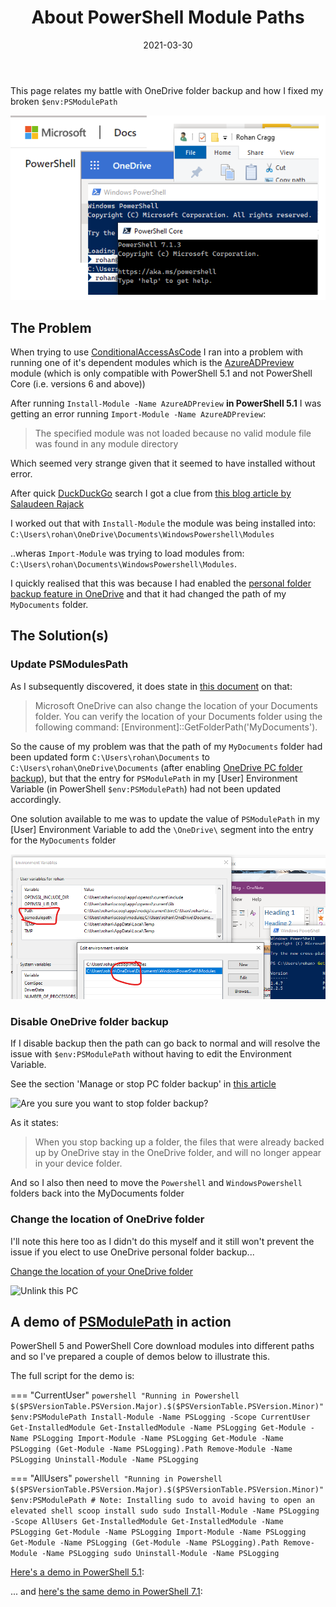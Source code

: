 ﻿---
title: About PowerShell Module Paths
description: My battle with PowerShell Modules and OneDrive folder backup
hero: My battle with PowerShell Modules and OneDrive folder backup
date: 2021-03-30
authors:
    - Rohan Cragg
og_title: About PowerShell Module Paths
og_description: My battle with PowerShell Modules and OneDrive folder backup
page_path: misc/
og_image: media/ps-module-paths.png
---

This page relates my battle with OneDrive folder backup and how I fixed my broken `$env:PSModulePath`

![img](media/ps-module-paths.png)

## The Problem

When trying to use [ConditionalAccessAsCode](https://github.com/AlexFilipin/ConditionalAccess) I ran into a problem with running one of it's dependent modules which is the [AzureADPreview](https://docs.microsoft.com/en-us/powershell/azure/active-directory/install-adv2?view=azureadps-2.0) module (which is only compatible with PowerShell 5.1 and not PowerShell Core (i.e. versions 6 and above))

After running `Install-Module -Name AzureADPreview` **in PowerShell 5.1** I was getting an error running `Import-Module -Name AzureADPreview`:

> The specified module was not loaded because no valid module file was found in any module directory

Which seemed very strange given that it seemed to have installed without error.

After quick [DuckDuckGo](http://duckduckgo.com/) search I got a clue from [this blog article by Salaudeen Rajack](https://www.sharepointdiary.com/2020/01/import-module-specified-module-not-loaded-because-no-valid-module-file-found-in-any-module-directory.html)

I worked out that with `Install-Module` the module was being installed into:
`C:\Users\rohan\OneDrive\Documents\WindowsPowershell\Modules`

..wheras `Import-Module` was trying to load modules from:
`C:\Users\rohan\Documents\WindowsPowershell\Modules`.

I quickly realised that this was because I had enabled the [personal folder backup feature in OneDrive](https://support.microsoft.com/en-us/office/back-up-your-documents-pictures-and-desktop-folders-with-onedrive-d61a7930-a6fb-4b95-b28a-6552e77c3057) and that it had changed the path of my `MyDocuments` folder.

## The Solution(s)

### Update PSModulesPath

As I subsequently discovered, it does state in [this document](https://docs.microsoft.com/en-us/powershell/module/microsoft.powershell.core/about/about_psmodulepath?view=powershell-5.1) on that:

> Microsoft OneDrive can also change the location of your Documents folder. You can verify the location of your Documents folder using the following command: [Environment]::GetFolderPath('MyDocuments').

So the cause of my problem was that the path of my `MyDocuments` folder had been updated form `C:\Users\rohan\Documents` to `C:\Users\rohan\OneDrive\Documents` (after enabling [OneDrive PC folder backup](https://support.microsoft.com/en-us/office/back-up-your-documents-pictures-and-desktop-folders-with-onedrive-d61a7930-a6fb-4b95-b28a-6552e77c3057)), but that the entry for `PSModulePath` in my [User] Environment Variable (in PowerShell `$env:PSModulePath`) had not been updated accordingly.

One solution available to me was to update the value of `PSModulePath` in my [User] Environment Variable to add the `\OneDrive\` segment into the entry for the `MyDocuments` folder

![img](media/ps-module-paths-01.png)

### Disable OneDrive folder backup

If I disable backup then the path can go back to normal and will resolve the issue with `$env:PSModulePath` without having to edit the Environment Variable.

See the section 'Manage or stop PC folder backup' in [this article](https://support.microsoft.com/en-us/office/back-up-your-documents-pictures-and-desktop-folders-with-onedrive-d61a7930-a6fb-4b95-b28a-6552e77c3057)

![Are you sure you want to stop folder backup?](https://support.content.office.net/en-us/media/36d35f39-083b-4381-9661-5ba8f93ec6bc.png)

As it states:

> When you stop backing up a folder, the files that were already backed up by OneDrive stay in the OneDrive folder, and will no longer appear in your device folder.

And so I also then need to move the `Powershell` and `WindowsPowershell` folders back into the MyDocuments folder

### Change the location of OneDrive folder

I'll note this here too as I didn't do this myself and it still won't prevent the issue if you elect to use OneDrive personal folder backup...

[Change the location of your OneDrive folder](https://support.microsoft.com/en-us/office/change-the-location-of-your-onedrive-folder-f386fb81-1461-40a7-be2c-712676b2c4ae)

![Unlink this PC](https://support.content.office.net/en-us/media/ecff850c-dc4e-499e-b227-f5ebb728c216.png)

## A demo of [PSModulePath](https://docs.microsoft.com/en-us/powershell/module/microsoft.powershell.core/about/about_psmodulepath) in action

PowerShell 5 and PowerShell Core download modules into different paths and so I've prepared a couple of demos below to illustrate this.

The full script for the demo is:

=== "CurrentUser"
    ```powershell
    "Running in Powershell $($PSVersionTable.PSVersion.Major).$($PSVersionTable.PSVersion.Minor)"
    $env:PSModulePath
    Install-Module -Name PSLogging -Scope CurrentUser
    Get-InstalledModule
    Get-InstalledModule -Name PSLogging
    Get-Module -Name PSLogging
    Import-Module -Name PSLogging
    Get-Module -Name PSLogging
    (Get-Module -Name PSLogging).Path
    Remove-Module -Name PSLogging
    Uninstall-Module -Name PSLogging
    ```

=== "AllUsers"
    ```powershell
    "Running in Powershell $($PSVersionTable.PSVersion.Major).$($PSVersionTable.PSVersion.Minor)"
    $env:PSModulePath
    # Note: Installing sudo to avoid having to open an elevated shell
    scoop install sudo
    sudo Install-Module -Name PSLogging -Scope AllUsers
    Get-InstalledModule
    Get-InstalledModule -Name PSLogging
    Get-Module -Name PSLogging
    Import-Module -Name PSLogging
    Get-Module -Name PSLogging
    (Get-Module -Name PSLogging).Path
    Remove-Module -Name PSLogging
    sudo Uninstall-Module -Name PSLogging
    ```

[Here's a demo in PowerShell 5.1](https://asciinema.org/a/ZW1bBQsoXBWtYItsl3WSeONJ6):
<script id="asciicast-ZW1bBQsoXBWtYItsl3WSeONJ6" src="https://asciinema.org/a/ZW1bBQsoXBWtYItsl3WSeONJ6.js" async></script>

... and [here's the same demo in PowerShell 7.1](https://asciinema.org/a/uTL9C2ohUBvrBFP3p5krlVToi):
<script id="asciicast-uTL9C2ohUBvrBFP3p5krlVToi" src="https://asciinema.org/a/uTL9C2ohUBvrBFP3p5krlVToi.js" async></script>

